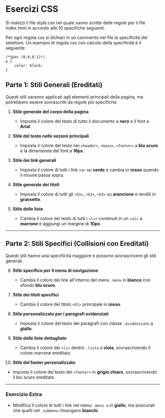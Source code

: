 # Esercizi CSS

Si realizzi il file style.css nel quale vanno scritte delle regole per il file index.html in accordo alle 10 specifiche seguenti. 

Per ogni regola css si dichiari in un commento nel file la specificità del selettore. Un esempio di regola css con calcolo della specificità è il seguente:
```
/*Spec (0,0,0,1)*/
p {
	color: black;
}
```
## **Parte 1: Stili Generali (Ereditati)**

Questi stili saranno applicati agli elementi principali della pagina, ma potrebbero essere sovrascritti da regole più specifiche.

1. **Stile generale del corpo della pagina**

   - Imposta il colore del testo di tutto il documento a **nero** e il font a **Arial**.

2. **Stile del testo nelle sezioni principali**

   - Imposta il colore del testo nei `<header>`, `<main>`, `<footer>` a **blu scuro** e la dimensione del font a **16px**.

3. **Stile dei link generali**

   - Imposta il colore di tutti i link `<a>` su **verde** e cambia in **rosso** quando il mouse passa sopra.

4. **Stile generale dei titoli**

   - Imposta il colore di tutti gli `<h1>`, `<h2>`, `<h3>` su **arancione** e rendili in **grassetto**.

5. **Stile delle liste**

   - Cambia il colore del testo di tutti i `<li>` contenuti in un `<ul>` a **marrone** e aggiungi un margine di **10px**.

---

## **Parte 2: Stili Specifici (Collisioni con Ereditati)**

Questi stili hanno una specificità maggiore e possono sovrascrivere gli stili generali.

6. **Stile specifico per il menu di navigazione**

   - Cambia il colore dei link all'interno del menu `.menu` in **bianco** con sfondo **blu scuro**.

7. **Stile dei titoli specifici**

   - Cambia il colore del titolo `<h1>` principale in **rosso**.

8. **Stile personalizzato per i paragrafi evidenziati**

   - Imposta il colore del testo dei paragrafi con classe `.evidenziato` a **giallo**.

9. **Stile delle liste dettagliate**

   - Cambia il colore dei `<li>` dentro `.lista` a **viola**, sovrascrivendo il colore marrone ereditato.

10. **Stile del footer personalizzato**

   - Imposta il colore del testo del `<footer>` in **grigio chiaro**, sovrascrivendo il blu scuro ereditato.

---

### **Esercizio Extra**

- Modifica il colore di tutti i link nel menu `.menu a` in **giallo**, ma assicurati che quelli nel `.submenu` rimangano **bianchi**.

